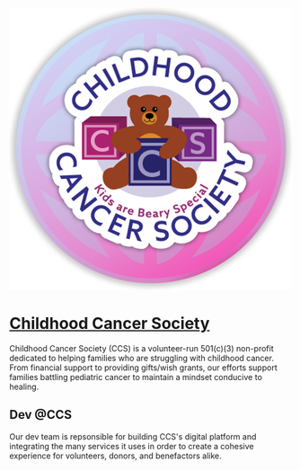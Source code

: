![CCS Logo](./../assets/logo/ccs-dev-logo.png)

# [Childhood Cancer Society](https://www.childhoodcancersociety.org)

Childhood Cancer Society (CCS) is a volunteer-run 501(c)(3) non-profit dedicated to helping families who are struggling with childhood cancer. From financial support to providing gifts/wish grants, our efforts support families battling pediatric cancer to maintain a mindset conducive to healing.

## Dev @CCS

Our dev team is repsonsible for building CCS's digital platform and integrating the many services it uses in order to create a cohesive experience for volunteers, donors, and benefactors alike.
